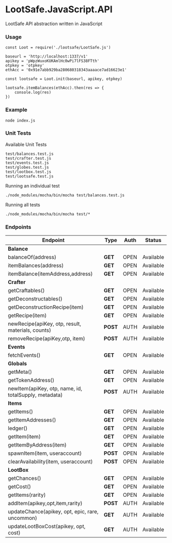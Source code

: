 # LootSafe.JavaScript.API

LootSafe API abstraction written in JavaScript

### Usage

```
const Loot = require('./lootsafe/LootSafe.js')

baseurl = 'http://localhost:1337/v1'
apikey = 'pWpzWuxoKUKAmlHc0wPi7lFS38FTth'
otpkey = 'otpkey'
ethAcc = '0x91e7abb929ba280680318343aaaace7ad16623e1'

const lootsafe = Loot.init(baseurl, apikey, otpkey)

lootsafe.itemBalances(ethAcc).then(res => {
    console.log(res)
})      

```

### Example

```
node index.js
```

### Unit Tests

Available Unit Tests
```
test/balances.test.js
test/crafter.test.js
test/events.test.js
test/globes.test.js
test/lootbox.test.js
test/lootsafe.test.js
```

Running an individual test

```
./node_modules/mocha/bin/mocha test/balances.test.js
```

Running all tests

```
./node_modules/mocha/bin/mocha test/*
```

### Endpoints

 Endpoint  | Type | Auth | Status |
|---|---|---|---|
| **Balance**   |   |   |   |
| balanceOf(address)  | **GET**  | OPEN  | Available |
| itemBalances(address)  | **GET**  | OPEN  | Available |
| itemBalance(itemAddress,address)  | **GET**  | OPEN   | Available |
| **Crafter**   |   |   |   |
| getCraftables()  | **GET**  | OPEN   | Available |
| getDeconstructables()  | **GET**  | OPEN   | Available |
| getDeconstructionRecipe(item)  | **GET**  | OPEN   | Available |
| getRecipe(item) | **GET**  | OPEN   | Available |
| newRecipe(apiKey, otp, result, materials, counts)  | **POST**  | AUTH   | Available |
| removeRecipe(apiKey,otp, item)  | **POST**  | AUTH   | Available 
| **Events**  |   |   |   |
| fetchEvents()  | **GET**  | OPEN   | Available |
| **Globals**  |   |   |   |
| getMeta()  | **GET**  | OPEN   | Available |
| getTokenAddress()  | **GET**  | OPEN   | Available |
| newItem(apiKey, otp, name, id, totalSupply, metadata) | **POST**  | AUTH   | Available |
| **Items**  |   |   |   |
| getItems()  | **GET**  | OPEN   | Available |
| getItemAddresses()  | **GET**  | OPEN   | Available |
| ledger()  | **GET**  | OPEN   | Available |
| getItem(item)  | **GET**  | OPEN   | Available |
| getItemByAddress(item) | **GET**  | OPEN   | Available |
| spawnItem(item, useraccount) | **POST**  | OPEN   | Available |
| clearAvailability(item, useraccount) | **POST**  | OPEN   | Available |
| **LootBox** |   |   |   |
| getChances()  | **GET**  | OPEN   | Available |
| getCost()  | **GET**  | OPEN   | Available |
| getItems(rarity)  | **GET**  | OPEN   | Available |
| addItem(apikey,opt,item,rarity)  | **POST**  | AUTH  | Available |
| updateChance(apikey, opt, epic, rare, uncommon) | **GET**  | AUTH  | Available |
| updateLootBoxCost(apikey, opt, cost)  | **GET**  | AUTH  | Available |